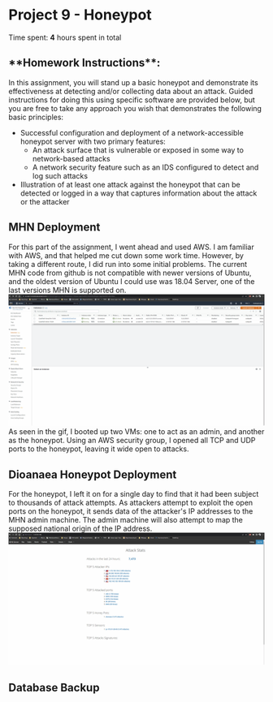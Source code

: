# Project 9 - Honeypot

Time spent: **4** hours spent in total

<h2>**Homework Instructions**:</h2> 
In this assignment, you will stand up a basic honeypot and demonstrate its effectiveness at detecting and/or collecting data about an attack. Guided instructions for doing this using specific software are provided below, but you are free to take any approach you wish that demonstrates the following basic principles:

- Successful configuration and deployment of a network-accessible honeypot server with two primary features:
  - An attack surface that is vulnerable or exposed in some way to network-based attacks
  - A network security feature such as an IDS configured to detect and log such attacks
- Illustration of at least one attack against the honeypot that can be detected or logged in a way that captures information about the attack or the attacker

<h2>MHN Deployment</h2>
For this part of the assignment, I went ahead and used AWS. I am familiar with AWS, and that helped me cut down some work time. However, by taking a different route, I did run into some initial problems. The current MHN code from github is not compatible with newer versions of Ubuntu, and the oldest version of Ubuntu I could use was 18.04 Server, one of the last versions MHN is supported on.
<img src="aws.gif" alt="AWS">
As seen in the gif, I booted up two VMs: one to act as an admin, and another as the honeypot. Using an AWS security group, I opened all TCP and UDP ports to the honeypot, leaving it wide open to attacks.

<h2>Dioanaea Honeypot Deployment</h2>
For the honeypot, I left it on for a single day to find that it had been subject to thousands of attack attempts. As attackers attempt to exploit the open ports on the honeypot, it sends data of the attacker's IP addresses to the MHN admin machine. The admin machine will also attempt to map the supposed national origin of the IP address.
<img src="honeypot.gif" alt="Honeypot">

<h2>Database Backup</h2>

